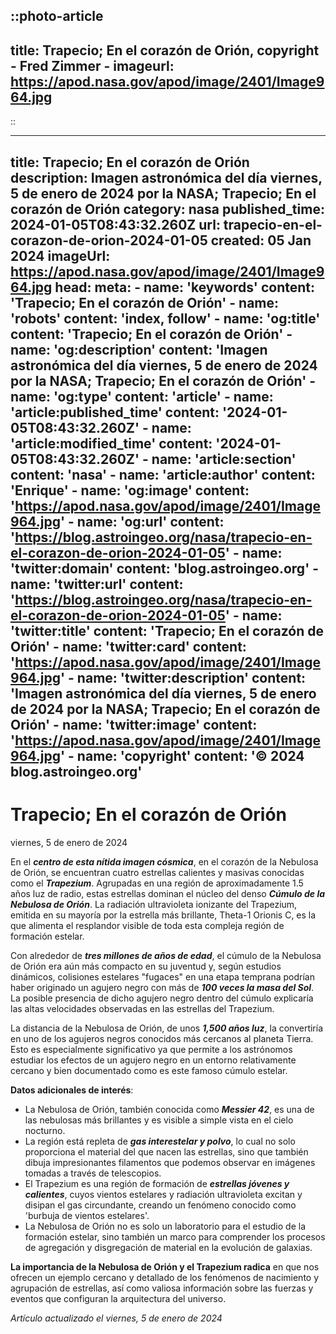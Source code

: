 ::photo-article
---
title: Trapecio; En el corazón de Orión, copyright - Fred Zimmer -
imageurl: https://apod.nasa.gov/apod/image/2401/Image964.jpg
---
::

---
title: Trapecio; En el corazón de Orión
description: Imagen astronómica del día viernes, 5 de enero de 2024 por la NASA; Trapecio; En el corazón de Orión
category: nasa
published_time: 2024-01-05T08:43:32.260Z
url: trapecio-en-el-corazon-de-orion-2024-01-05
created: 05 Jan 2024
imageUrl: https://apod.nasa.gov/apod/image/2401/Image964.jpg
head:
  meta:
    - name: 'keywords'
      content: 'Trapecio; En el corazón de Orión'
    - name: 'robots'
      content: 'index, follow'
    - name: 'og:title'
      content: 'Trapecio; En el corazón de Orión'
    - name: 'og:description'
      content: 'Imagen astronómica del día viernes, 5 de enero de 2024 por la NASA; Trapecio; En el corazón de Orión'
    - name: 'og:type'
      content: 'article'
    - name: 'article:published_time'
      content: '2024-01-05T08:43:32.260Z'
    - name: 'article:modified_time'
      content: '2024-01-05T08:43:32.260Z'
    - name: 'article:section'
      content: 'nasa'
    - name: 'article:author'
      content: 'Enrique'
    - name: 'og:image'
      content: 'https://apod.nasa.gov/apod/image/2401/Image964.jpg'
    - name: 'og:url'
      content: 'https://blog.astroingeo.org/nasa/trapecio-en-el-corazon-de-orion-2024-01-05'
    - name: 'twitter:domain'
      content: 'blog.astroingeo.org'
    - name: 'twitter:url'
      content: 'https://blog.astroingeo.org/nasa/trapecio-en-el-corazon-de-orion-2024-01-05'
    - name: 'twitter:title'
      content: 'Trapecio; En el corazón de Orión'
    - name: 'twitter:card'
      content: 'https://apod.nasa.gov/apod/image/2401/Image964.jpg'
    - name: 'twitter:description'
      content: 'Imagen astronómica del día viernes, 5 de enero de 2024 por la NASA; Trapecio; En el corazón de Orión'
    - name: 'twitter:image'
      content: 'https://apod.nasa.gov/apod/image/2401/Image964.jpg'
    - name: 'copyright'
      content: '© 2024 blog.astroingeo.org'
---
# Trapecio; En el corazón de Orión
viernes, 5 de enero de 2024

En el ***centro de esta nítida imagen cósmica***, en el corazón de la Nebulosa de Orión, se encuentran cuatro estrellas calientes y masivas conocidas como el ***Trapezium***. Agrupadas en una región de aproximadamente 1.5 años luz de radio, estas estrellas dominan el núcleo del denso ***Cúmulo de la Nebulosa de Orión***. La radiación ultravioleta ionizante del Trapezium, emitida en su mayoría por la estrella más brillante, Theta-1 Orionis C, es la que alimenta el resplandor visible de toda esta compleja región de formación estelar.

Con alrededor de ***tres millones de años de edad***, el cúmulo de la Nebulosa de Orión era aún más compacto en su juventud y, según estudios dinámicos, colisiones estelares "fugaces" en una etapa temprana podrían haber originado un agujero negro con más de ***100 veces la masa del Sol***. La posible presencia de dicho agujero negro dentro del cúmulo explicaría las altas velocidades observadas en las estrellas del Trapezium.

La distancia de la Nebulosa de Orión, de unos ***1,500 años luz***, la convertiría en uno de los agujeros negros conocidos más cercanos al planeta Tierra. Esto es especialmente significativo ya que permite a los astrónomos estudiar los efectos de un agujero negro en un entorno relativamente cercano y bien documentado como es este famoso cúmulo estelar. 

**Datos adicionales de interés**:

- La Nebulosa de Orión, también conocida como ***Messier 42***, es una de las nebulosas más brillantes y es visible a simple vista en el cielo nocturno.
- La región está repleta de ***gas interestelar y polvo***, lo cual no solo proporciona el material del que nacen las estrellas, sino que también dibuja impresionantes filamentos que podemos observar en imágenes tomadas a través de telescopios.
- El Trapezium es una región de formación de ***estrellas jóvenes y calientes***, cuyos vientos estelares y radiación ultravioleta excitan y disipan el gas circundante, creando un fenómeno conocido como 'burbuja de vientos estelares'.
- La Nebulosa de Orión no es solo un laboratorio para el estudio de la formación estelar, sino también un marco para comprender los procesos de agregación y disgregación de material en la evolución de galaxias. 

**La importancia de la Nebulosa de Orión y el Trapezium radica** en que nos ofrecen un ejemplo cercano y detallado de los fenómenos de nacimiento y agrupación de estrellas, así como valiosa información sobre las fuerzas y eventos que configuran la arquitectura del universo.

_Artículo actualizado el viernes, 5 de enero de 2024_